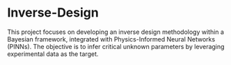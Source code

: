 # Inverse-Design

This project focuses on developing an inverse design methodology within a Bayesian framework, integrated with Physics-Informed Neural Networks (PINNs). The objective is to infer critical unknown parameters by leveraging experimental data as the target.


